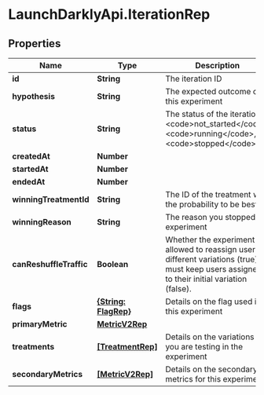 # LaunchDarklyApi.IterationRep

## Properties

Name | Type | Description | Notes
------------ | ------------- | ------------- | -------------
**id** | **String** | The iteration ID | [optional] 
**hypothesis** | **String** | The expected outcome of this experiment | 
**status** | **String** | The status of the iteration: &lt;code&gt;not_started&lt;/code&gt;, &lt;code&gt;running&lt;/code&gt;, &lt;code&gt;stopped&lt;/code&gt; | 
**createdAt** | **Number** |  | 
**startedAt** | **Number** |  | [optional] 
**endedAt** | **Number** |  | [optional] 
**winningTreatmentId** | **String** | The ID of the treatment with the probability to be best | [optional] 
**winningReason** | **String** | The reason you stopped the experiment | [optional] 
**canReshuffleTraffic** | **Boolean** | Whether the experiment is allowed to reassign users to different variations (true) or must keep users assigned to their initial variation (false). | [optional] 
**flags** | [**{String: FlagRep}**](FlagRep.md) | Details on the flag used in this experiment | [optional] 
**primaryMetric** | [**MetricV2Rep**](MetricV2Rep.md) |  | [optional] 
**treatments** | [**[TreatmentRep]**](TreatmentRep.md) | Details on the variations you are testing in the experiment | [optional] 
**secondaryMetrics** | [**[MetricV2Rep]**](MetricV2Rep.md) | Details on the secondary metrics for this experiment | [optional] 



